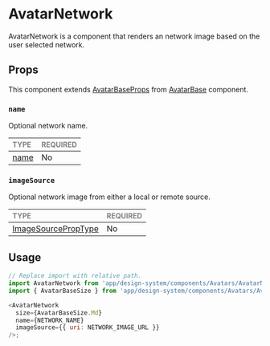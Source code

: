 # AvatarNetwork

AvatarNetwork is a component that renders an network image based on the user selected network.

## Props

This component extends [AvatarBaseProps](../AvatarBase/AvatarBase.types.ts#L18) from [AvatarBase](../Avatar/Avatar.tsx) component.

### `name`

Optional network name.

| <span style="color:gray;font-size:14px">TYPE</span> | <span style="color:gray;font-size:14px">REQUIRED</span> |
| :-------------------------------------------------- | :------------------------------------------------------ |
| [name](./AvatarNetwork.types.ts#L11)                | No                                                      |

### `imageSource`

Optional network image from either a local or remote source.

| <span style="color:gray;font-size:14px">TYPE</span>                   | <span style="color:gray;font-size:14px">REQUIRED</span> |
| :-------------------------------------------------------------------- | :------------------------------------------------------ |
| [ImageSourcePropType](https://reactnative.dev/docs/image#imagesource) | No                                                      |

## Usage

```javascript
// Replace import with relative path.
import AvatarNetwork from 'app/design-system/components/Avatars/AvatarNetwork';
import { AvatarBaseSize } from 'app/design-system/components/Avatars/Avatar/foundation/AvatarBase';

<AvatarNetwork
  size={AvatarBaseSize.Md}
  name={NETWORK_NAME}
  imageSource={{ uri: NETWORK_IMAGE_URL }}
/>;
```
